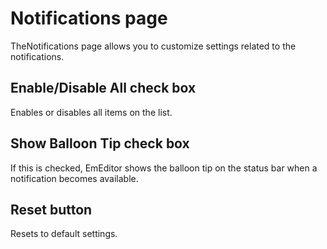 # Notifications page

TheNotifications page allows you to customize settings related to the notifications.

## Enable/Disable All check box

Enables or disables all items on the list.

## Show Balloon Tip check box

If this is checked, EmEditor shows the balloon tip on the status bar when a notification becomes available.

## Reset button

Resets to default settings.

